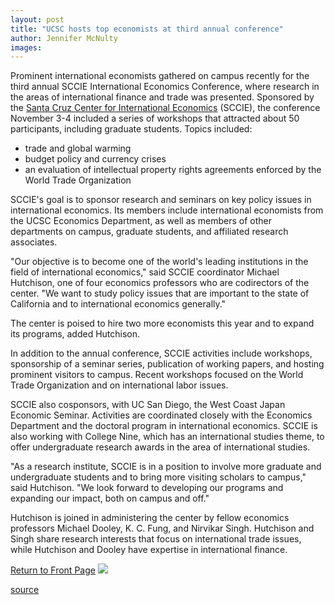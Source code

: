 ```yaml
---
layout: post
title: "UCSC hosts top economists at third annual conference"
author: Jennifer McNulty
images:
---
```


Prominent international economists gathered on campus recently for the third annual SCCIE International Economics Conference, where research in the areas of international finance and trade was presented. Sponsored by the [Santa Cruz Center for International Economics][1] (SCCIE), the conference November 3-4 included a series of workshops that attracted about 50 participants, including graduate students. Topics included:

* trade and global warming
* budget policy and currency crises
* an evaluation of intellectual property rights agreements enforced by the World Trade Organization

SCCIE's goal is to sponsor research and seminars on key policy issues in international economics. Its members include international economists from the UCSC Economics Department, as well as members of other departments on campus, graduate students, and affiliated research associates.  
  
"Our objective is to become one of the world's leading institutions in the field of international economics," said SCCIE coordinator Michael Hutchison, one of four economics professors who are codirectors of the center. "We want to study policy issues that are important to the state of California and to international economics generally."  
  
The center is poised to hire two more economists this year and to expand its programs, added Hutchison.   
  
In addition to the annual conference, SCCIE activities include workshops, sponsorship of a seminar series, publication of working papers, and hosting prominent visitors to campus. Recent workshops focused on the World Trade Organization and on international labor issues.   
  
SCCIE also cosponsors, with UC San Diego, the West Coast Japan Economic Seminar. Activities are coordinated closely with the Economics Department and the doctoral program in international economics. SCCIE is also working with College Nine, which has an international studies theme, to offer undergraduate research awards in the area of international studies.  
  
"As a research institute, SCCIE is in a position to involve more graduate and undergraduate students and to bring more visiting scholars to campus," said Hutchison. "We look forward to developing our programs and expanding our impact, both on campus and off."  
  
Hutchison is joined in administering the center by fellow economics professors Michael Dooley, K. C. Fung, and Nirvikar Singh. Hutchison and Singh share research interests that focus on international trade issues, while Hutchison and Dooley have expertise in international finance.

  
[Return to Front Page][2] ![ ][3]

[1]: http://www2.ucsc.edu/cgirs/sccie/
[2]: ../../index.html
[3]: ../../images/trans.gif

[source](http://www1.ucsc.edu/currents/00-01/11-13/economics.html "Permalink to economics")
